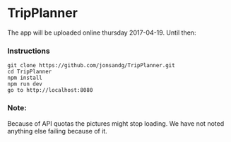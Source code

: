 # TripPlanner

The app will be uploaded online thursday 2017-04-19. Until then:
### Instructions
```
git clone https://github.com/jonsandg/TripPlanner.git
cd TripPlanner
npm install
npm run dev
go to http://localhost:8080
```

### Note:
Because of API quotas the pictures might stop loading. We have not noted anything else failing because of it.
